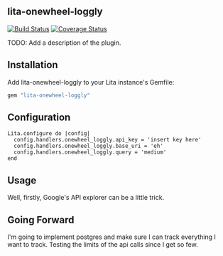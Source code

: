 lita-onewheel-loggly
--------------------

[![Build Status](https://travis-ci.org/onewheelskyward/lita-onewheel-loggly.png?branch=master)](https://travis-ci.org/onewheelskyward/lita-onewheel-loggly)
[![Coverage Status](https://coveralls.io/repos/onewheelskyward/lita-onewheel-loggly/badge.png)](https://coveralls.io/r/onewheelskyward/lita-onewheel-loggly)

TODO: Add a description of the plugin.

Installation
------------
Add lita-onewheel-loggly to your Lita instance's Gemfile:

``` ruby
gem "lita-onewheel-loggly"
```

Configuration
-------------
```
Lita.configure do |config|
  config.handlers.onewheel_loggly.api_key = 'insert key here'
  config.handlers.onewheel_loggly.base_uri = 'eh'
  config.handlers.onewheel_loggly.query = 'medium'
end
```

Usage
-----

Well, firstly, Google's API explorer can be a little trick.


Going Forward
-------------

I'm going to implement postgres and make sure I can track everything I want to track.  Testing the limits of the api calls since I get so few.
